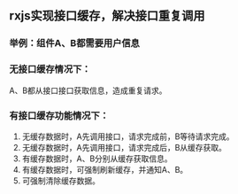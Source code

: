 ## rxjs实现接口缓存，解决接口重复调用

### 举例：组件A、B都需要用户信息

### 无接口缓存情况下：
A、B都从接口接口获取信息，造成重复请求。

### 有接口缓存功能情况下：
1. 无缓存数据时，A先调用接口，请求完成前，B等待请求完成。
2. 无缓存数据时，A先调用接口，请求完成后，B从缓存获取。
3. 有缓存数据时，A、B分别从缓存获取信息。
4. 有缓存数据时，可强制刷新缓存，并通知A、B。
5. 可强制清除缓存数据。
